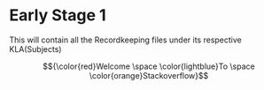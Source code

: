 # Early Stage 1

This will contain all the Recordkeeping files under its respective KLA(Subjects)

$${\color{red}Welcome \space \color{lightblue}To \space \color{orange}Stackoverflow}$$
